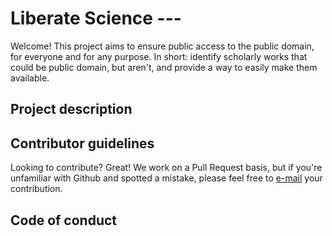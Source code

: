 <!-- Draft your README file.

Use the information you gathered in the Open Canvas exercise as a starting point. Be sure to:

Say hello! Welcome people to the project. It’s great to introduce yourself here, so people know they’re dealing with a person or group of real people. Let potential contributors know you’re excited that they’re here to learn more
Write a project description: what you’re doing, with who, for who, and why. Sound familiar? This is a version of your project vision. Expand your sentence as a full paragraph, adding any new details about aims and the problems you plan to solve that surfaced in the Open Canvas activity. Try to phrase this so it’s understandable and appealing to a wide variety of people, not just those in your field.
Explain what makes your project special, useful, exciting! You can use the ideas you generated for “Unique Value Proposition” in your Open Canvas here.
Show how to get started using or contributing to the project. If you’re just getting started, this could be as simple as asking people to attend a planning call or kick-off event, or sign up for an email newsletter about the project. If you’re not sure quite how to get users involved just yet, don’t worry! In the next module, you’ll devise some ways for newcomers to get involved, and create contributor guidelines. Once you’ve done the next module, and you can come back to this README and add a link to contributor guidelines to this section.
State what resources are most needed. If you have a need for a special kind of help, expertise, or a resource like event space, be sure to mention that here.
Test your README for Jargon

When you’re working in any field, whether it’s software engineering or K-12 education, you’ll learn and use jargon – terms that have a special meaning to your field but likely won’t make sense to anyone who isn’t part of that field. Relying too heavily on jargon can not only confuse newcomers, but it can also obscure detail and prevent even those in the know from coming to a shared understanding of terms.

As an experiment, copy and paste your project description (what you’re doing, for who, and why, as described in the second bullet point above) and drop it into the Up-Goer 5 text editor. This text editor limits you to only the “ten hundred” most common words in the English language (so-called because “thousand” isn’t one of those common words). See if you can rewrite the description using only allowed words– it’s often harder than it looks. For reference, here is an example of a rocket ship diagram communicated in common language. This specialized text editor is a great way to identify technical language or any other wording that may confuse newcomers. It’s also a good way for you to clarify your understanding of the terms you use. In your final text, you don’t need to restrict yourself to only the most common words, as in the previous step–if you do, your project description may become overly simplified and limited. But you should use what you’ve learned in step 2 to keep your README as understandable and jargon-free as possible.

Re-write your README

Re-write your entire README in clear language and define all terms. If you use jargon, be sure to define those words as clearly as you can, as part of the README text.

In the next module, you’ll create a Roadmap for your project, a way for you and any potential contributors to keep track of project work that’s upcoming and underway. -->

# Liberate Science --- 

Welcome! This project aims to ensure public access to the public domain, for everyone and for any purpose. In short: identify scholarly works that could be public domain, but aren't, and provide a way to easily make them available. 

## Project description

## Contributor guidelines

Looking to contribute? Great! We work on a Pull Request basis, but if you're unfamiliar with Github and spotted a mistake, please feel free to [e-mail](mailto:info@libscie.org) your contribution.

## Code of conduct
